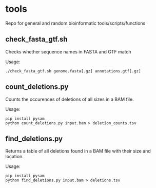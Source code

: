# tools
Repo for general and random bioinformatic tools/scripts/functions

## check_fasta_gtf.sh
Checks whether sequence names in FASTA and GTF match 

Usage: 
```
./check_fasta_gtf.sh genome.fasta[.gz] annotations.gtf[.gz]
```

## count_deletions.py
Counts the occurences of deletions of all sizes in a BAM file.

Usage: 
```
pip install pysam
python count_deletions.py input.bam > deletion_counts.tsv
```

## find_deletions.py
Returns a table of all deletions found in a BAM file with their size and location.

Usage: 
```
pip install pysam
python find_deletions.py input.bam > deletions.tsv
```
